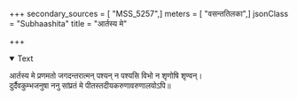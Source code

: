 +++
secondary_sources = [ "MSS_5257",]
meters = [ "वसन्ततिलका",]
jsonClass = "Subhaashita"
title = "आर्तस्य मे"

+++

<details open><summary>Text</summary>

आर्तस्य मे प्रणमतो जगदन्तरात्मन् पश्यन् न पश्यसि विभो न शृणोषि शृण्वन्।  
दुर्दैवकुम्भजनुषा ननु सांप्रतं मे पीतस्तदीयकरुणावरुणालयोऽपि॥
</details>

